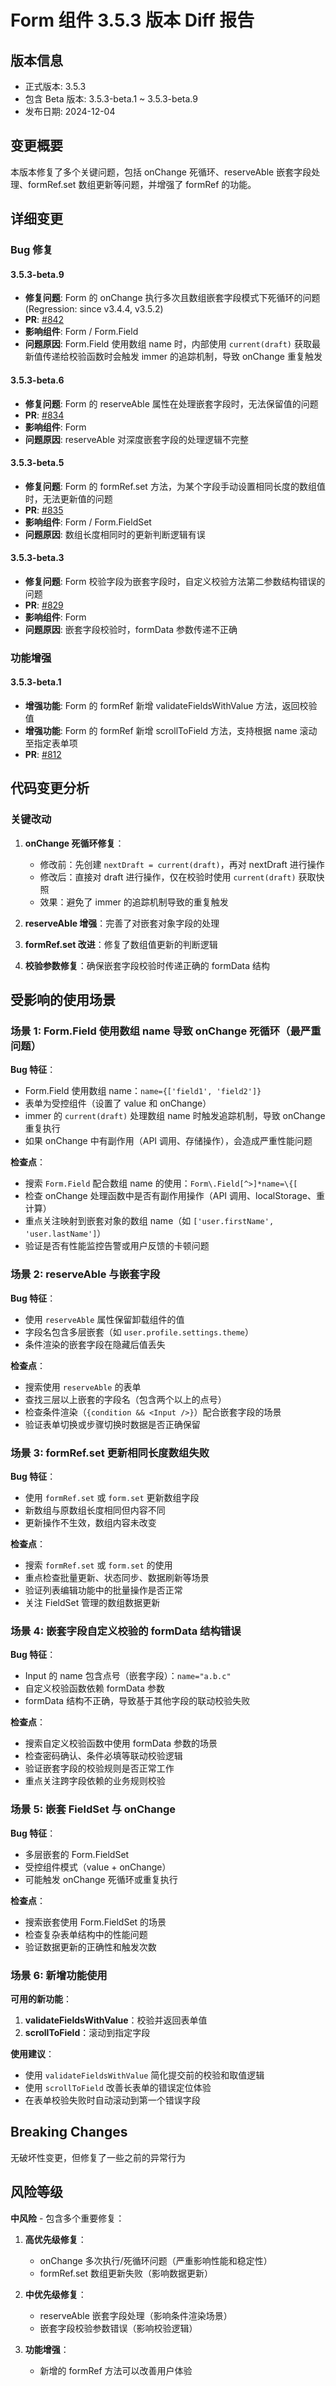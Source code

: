 # Form 组件 3.5.3 版本 Diff 报告

## 版本信息
- 正式版本: 3.5.3
- 包含 Beta 版本: 3.5.3-beta.1 ~ 3.5.3-beta.9
- 发布日期: 2024-12-04

## 变更概要

本版本修复了多个关键问题，包括 onChange 死循环、reserveAble 嵌套字段处理、formRef.set 数组更新等问题，并增强了 formRef 的功能。

## 详细变更

### Bug 修复

#### 3.5.3-beta.9
- **修复问题**: Form 的 onChange 执行多次且数组嵌套字段模式下死循环的问题 (Regression: since v3.4.4, v3.5.2)
- **PR**: [#842](https://github.com/sheinsight/shineout-next/pull/842)
- **影响组件**: Form / Form.Field
- **问题原因**: Form.Field 使用数组 name 时，内部使用 `current(draft)` 获取最新值传递给校验函数时会触发 immer 的追踪机制，导致 onChange 重复触发

#### 3.5.3-beta.6
- **修复问题**: Form 的 reserveAble 属性在处理嵌套字段时，无法保留值的问题
- **PR**: [#834](https://github.com/sheinsight/shineout-next/pull/834)
- **影响组件**: Form
- **问题原因**: reserveAble 对深度嵌套字段的处理逻辑不完整

#### 3.5.3-beta.5
- **修复问题**: Form 的 formRef.set 方法，为某个字段手动设置相同长度的数组值时，无法更新值的问题
- **PR**: [#835](https://github.com/sheinsight/shineout-next/pull/835)
- **影响组件**: Form / Form.FieldSet
- **问题原因**: 数组长度相同时的更新判断逻辑有误

#### 3.5.3-beta.3
- **修复问题**: Form 校验字段为嵌套字段时，自定义校验方法第二参数结构错误的问题
- **PR**: [#829](https://github.com/sheinsight/shineout-next/pull/829)
- **影响组件**: Form
- **问题原因**: 嵌套字段校验时，formData 参数传递不正确

### 功能增强

#### 3.5.3-beta.1
- **增强功能**: Form 的 formRef 新增 validateFieldsWithValue 方法，返回校验值
- **增强功能**: Form 的 formRef 新增 scrollToField 方法，支持根据 name 滚动至指定表单项
- **PR**: [#812](https://github.com/sheinsight/shineout-next/pull/812)

## 代码变更分析

### 关键改动

1. **onChange 死循环修复**：
   - 修改前：先创建 `nextDraft = current(draft)`，再对 nextDraft 进行操作
   - 修改后：直接对 draft 进行操作，仅在校验时使用 `current(draft)` 获取快照
   - 效果：避免了 immer 的追踪机制导致的重复触发

2. **reserveAble 增强**：完善了对嵌套对象字段的处理
3. **formRef.set 改进**：修复了数组值更新的判断逻辑
4. **校验参数修复**：确保嵌套字段校验时传递正确的 formData 结构

## 受影响的使用场景

### 场景 1: Form.Field 使用数组 name 导致 onChange 死循环（最严重问题）

**Bug 特征**：
- Form.Field 使用数组 name：`name={['field1', 'field2']}`
- 表单为受控组件（设置了 value 和 onChange）
- immer 的 `current(draft)` 处理数组 name 时触发追踪机制，导致 onChange 重复执行
- 如果 onChange 中有副作用（API 调用、存储操作），会造成严重性能问题

**检查点**：
- 搜索 `Form.Field` 配合数组 name 的使用：`Form\.Field[^>]*name=\{[`
- 检查 onChange 处理函数中是否有副作用操作（API 调用、localStorage、重计算）
- 重点关注映射到嵌套对象的数组 name（如 `['user.firstName', 'user.lastName']`）
- 验证是否有性能监控告警或用户反馈的卡顿问题

### 场景 2: reserveAble 与嵌套字段

**Bug 特征**：
- 使用 `reserveAble` 属性保留卸载组件的值
- 字段名包含多层嵌套（如 `user.profile.settings.theme`）
- 条件渲染的嵌套字段在隐藏后值丢失

**检查点**：
- 搜索使用 `reserveAble` 的表单
- 查找三层以上嵌套的字段名（包含两个以上的点号）
- 检查条件渲染（`{condition && <Input />}`）配合嵌套字段的场景
- 验证表单切换或步骤切换时数据是否正确保留

### 场景 3: formRef.set 更新相同长度数组失败

**Bug 特征**：
- 使用 `formRef.set` 或 `form.set` 更新数组字段
- 新数组与原数组长度相同但内容不同
- 更新操作不生效，数组内容未改变

**检查点**：
- 搜索 `formRef.set` 或 `form.set` 的使用
- 重点检查批量更新、状态同步、数据刷新等场景
- 验证列表编辑功能中的批量操作是否正常
- 关注 FieldSet 管理的数组数据更新

### 场景 4: 嵌套字段自定义校验的 formData 结构错误

**Bug 特征**：
- Input 的 name 包含点号（嵌套字段）：`name="a.b.c"`
- 自定义校验函数依赖 formData 参数
- formData 结构不正确，导致基于其他字段的联动校验失败

**检查点**：
- 搜索自定义校验函数中使用 formData 参数的场景
- 检查密码确认、条件必填等联动校验逻辑
- 验证嵌套字段的校验规则是否正常工作
- 重点关注跨字段依赖的业务规则校验

### 场景 5: 嵌套 FieldSet 与 onChange

**Bug 特征**：
- 多层嵌套的 Form.FieldSet
- 受控组件模式（value + onChange）
- 可能触发 onChange 死循环或重复执行

**检查点**：
- 搜索嵌套使用 Form.FieldSet 的场景
- 检查复杂表单结构中的性能问题
- 验证数据更新的正确性和触发次数

### 场景 6: 新增功能使用

**可用的新功能**：
1. **validateFieldsWithValue**：校验并返回表单值
2. **scrollToField**：滚动到指定字段

**使用建议**：
- 使用 `validateFieldsWithValue` 简化提交前的校验和取值逻辑
- 使用 `scrollToField` 改善长表单的错误定位体验
- 在表单校验失败时自动滚动到第一个错误字段

## Breaking Changes

无破坏性变更，但修复了一些之前的异常行为

## 风险等级

**中风险** - 包含多个重要修复：

1. **高优先级修复**：
   - onChange 多次执行/死循环问题（严重影响性能和稳定性）
   - formRef.set 数组更新失败（影响数据更新）

2. **中优先级修复**：
   - reserveAble 嵌套字段处理（影响条件渲染场景）
   - 嵌套字段校验参数错误（影响校验逻辑）

3. **功能增强**：
   - 新增的 formRef 方法可以改善用户体验
